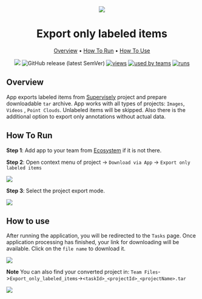 <div align="center" markdown>
<img src="https://i.imgur.com/gUEuSc7.png"/>


# Export only labeled items

<p align="center">
  <a href="#Overview">Overview</a> •
  <a href="#How-To-Run">How To Run</a> •
  <a href="#How-To-Use">How To Use</a>
</p>

[![](https://img.shields.io/badge/slack-chat-green.svg?logo=slack)](https://supervise.ly/slack)
![GitHub release (latest SemVer)](https://img.shields.io/github/v/release/supervisely-ecosystem/export-only-labeled-items)
[![views](https://app.supervise.ly/public/api/v3/ecosystem.counters?repo=supervisely-ecosystem/export-only-labeled-items&counter=views&label=views)](https://supervise.ly)
[![used by teams](https://app.supervise.ly/public/api/v3/ecosystem.counters?repo=supervisely-ecosystem/export-only-labeled-items&counter=downloads&label=used%20by%20teams)](https://supervise.ly)
[![runs](https://app.supervise.ly/public/api/v3/ecosystem.counters?repo=supervisely-ecosystem/export-only-labeled-items&counter=runs&label=runs&123)](https://supervise.ly)

</div>

## Overview

App exports labeled items from [Supervisely](https://app.supervise.ly) project and prepare downloadable `tar` archive. App works with all types of projects: `Images`, `Videos` , `Point Clouds`. Unlabeled items will be skipped. Also there is the additional option to export only annotations without actual data.



## How To Run 
**Step 1**: Add app to your team from [Ecosystem](https://app.supervise.ly/apps/ecosystem/export-only-labeled-items) if it is not there.

**Step 2**: Open context menu of project -> `Download via App` -> `Export only labeled items` 

<img src="https://i.imgur.com/EEQSPB3.png"/>





**Step 3**: Select the project export mode.

<img src="https://i.imgur.com/pQWjrij.png"/>



## How to use

After running the application, you will be redirected to the `Tasks` page. Once application processing has finished, your link for downloading will be available. Click on the `file name` to download it.



<img src="https://i.imgur.com/4rdr2Pk.png"/>

**Note** You can also find your converted project in: `Team Files`->`Export_only_labeled_items`->`<taskId>_<projectId>_<projectName>.tar`

<img src="https://i.imgur.com/B75bSh1.png"/>